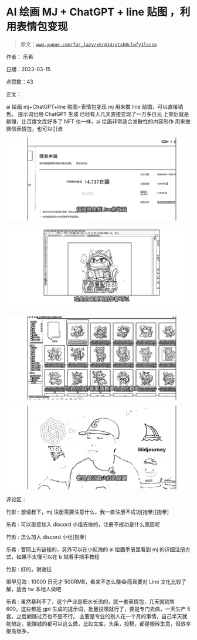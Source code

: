 # AI 绘画 MJ + ChatGPT + line 贴图 ，利用表情包变现

> 原文：[`www.yuque.com/for_lazy/xkrm14/vtxk0clwfy1lscso`](https://www.yuque.com/for_lazy/xkrm14/vtxk0clwfy1lscso)

作者： 乐希

日期：2023-03-15

点赞数：43

正文：

ai 绘画 mj+ChatGPT+line 贴图=表情包变现 mj 用来做 line 贴图，可以直接销售。 提示词也用 ChatGPT 生成 已经有人几天直接变现了一万多日元 上架后就是躺赚，比百度文库好多了 NFT 也一样，ai 绘画非常适合发散性的内容制作 用来做微信表情包，也可以引流

![](img/3ac912cdb9aee27f299152b65a2ec446.png)

![](img/7a938b19786079b9b680225491c705bb.png)

![](img/f7a468bffb5e037654c6e32a6c5247d4.png)

![](img/66a71a477d300c49cd392fe7c100660b.png)

评论区：

竹影 : 想请教下，mj 注册需要注意什么，我一直注册不成功[抱拳][抱拳]

乐希 : 可以直接加入 discord 小组去做的，注册不成功是什么原因呢

竹影 : 怎么加入 discord 小组[抱拳]

乐希 : 官网上有链接的，另外可以在小航海的 ai 绘画手册里看到 mj 的详细注册方式，如果不太懂可以在 b 站看手把手教程

竹影 : 好的，谢谢拉

赈早见海 : 10000 日元才 500RMB，看来不怎么赚😂而且要对 Line 文化比较了解，适合 tw 本地人做吧

乐希 : 虽然暴利不了，这个产业是细水长流的，就一套表情包，几天就销售 600，这些都是 gpt 生成的提示词，批量投喂就行了，要是专门去做，一天生产 5 套，之后躺赚过万也不是不行。 主要是专业的别人花一个月的事情，自己半天就能搞定，能赚钱的都可以这么做，比如文库，头条，投稿，都是搬砖生意，但效率提高很多。

